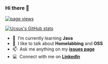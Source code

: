 ### Hi there 👋

  <a href="https://github.com/Ucsus/Ucsus">
    <img src="https://komarev.com/ghpvc/?username=ucsus" alt="page views" />
  </a>

 [![Ucsus's GitHub stats](https://github-readme-stats.vercel.app/api?username=Ucsus)](https://github.com/ucsus/github-readme-stats)

- :seedling: &nbsp;I’m currently learning **Java**
- :speech_balloon: &nbsp;I like to talk about **Homelabbing** and **OSS**
- :mailbox: &nbsp;Ask me anything on my **[issues page]**
- :computer: &nbsp;Connect with me on **[LinkedIn]**


<!--
**Ucsus/Ucsus** is a ✨ _special_ ✨ repository because its `README.md` (this file) appears on your GitHub profile.

Here are some ideas to get you started:

- 🔭 I’m currently working on ...
- 🌱 I’m currently learning ...
- 👯 I’m looking to collaborate on ...
- 🤔 I’m looking for help with ...
- 💬 Ask me about ...
- 📫 How to reach me: ...
- 😄 Pronouns: ...
- ⚡ Fun fact: ...
-->

[issues page]: https://github.com/Ucsus/Ucsus/issues "Ucsus/issues"
[linkedin]: https://www.linkedin.com/in/ucsus/ "Ucsus"
